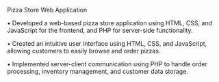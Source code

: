 Pizza Store Web Application

•	Developed a web-based pizza store application using HTML, CSS, and JavaScript for the frontend, and PHP for server-side functionality.

•	Created an intuitive user interface using HTML, CSS, and JavaScript, allowing customers to easily browse and order pizzas.

•	Implemented server-client communication using PHP to handle order processing, inventory management, and customer data storage.


